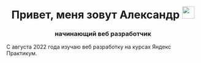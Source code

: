 <h1 align="center">Привет, меня зовут Александр <img src="https://github.com/blackcater/blackcater/raw/main/images/Hi.gif" height="32"/></h1>
<h3 align="center">начинающий веб разработчик</h3>

<p>С августа 2022 года изучаю веб разработку на курсах Яндекс Практикум.</p>
